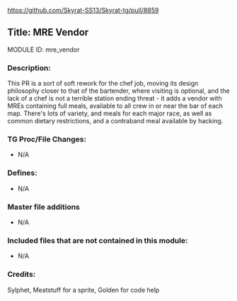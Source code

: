 https://github.com/Skyrat-SS13/Skyrat-tg/pull/8859

## Title: MRE Vendor

MODULE ID: mre_vendor

### Description:

This PR is a sort of soft rework for the chef job, moving its design philosophy closer to that of the bartender, where visiting is optional, and the lack of a chef is not a terrible station ending threat - it adds a vendor with MREs containing full meals, available to all crew in or near the bar of each map. There's lots of variety, and meals for each major race, as well as common dietary restrictions, and a contraband meal available by hacking.

### TG Proc/File Changes:

- N/A

### Defines:

- N/A
<!-- If you needed to add any defines, mention the files you added those defines in -->

### Master file additions

- N/A

### Included files that are not contained in this module:

- N/A

### Credits:

Sylphet, Meatstuff for a sprite, Golden for code help